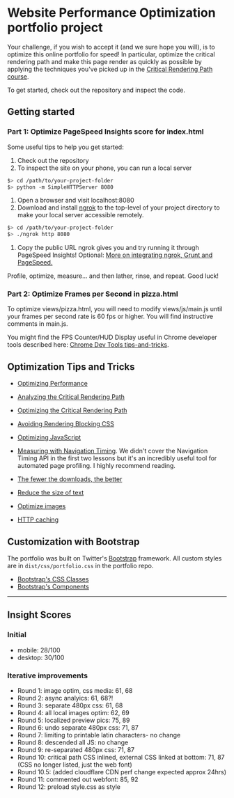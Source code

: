# Website Performance Optimization portfolio project

Your challenge, if you wish to accept it (and we sure hope you will), is to optimize this online portfolio for speed! In particular, optimize the critical rendering path and make this page render as quickly as possible by applying the techniques you've picked up in the [Critical Rendering Path course](https://www.udacity.com/course/ud884).

To get started, check out the repository and inspect the code.

## Getting started

### Part 1: Optimize PageSpeed Insights score for index.html

Some useful tips to help you get started:

1. Check out the repository
1. To inspect the site on your phone, you can run a local server

  ```bash
  $> cd /path/to/your-project-folder
  $> python -m SimpleHTTPServer 8080
  ```

1. Open a browser and visit localhost:8080
1. Download and install [ngrok](https://ngrok.com/) to the top-level of your project directory to make your local server accessible remotely.

  ``` bash
  $> cd /path/to/your-project-folder
  $> ./ngrok http 8080
  ```

1. Copy the public URL ngrok gives you and try running it through PageSpeed Insights! Optional: [More on integrating ngrok, Grunt and PageSpeed.](http://www.jamescryer.com/2014/06/12/grunt-pagespeed-and-ngrok-locally-testing/)

Profile, optimize, measure... and then lather, rinse, and repeat. Good luck!

### Part 2: Optimize Frames per Second in pizza.html

To optimize views/pizza.html, you will need to modify views/js/main.js until your frames per second rate is 60 fps or higher. You will find instructive comments in main.js.

You might find the FPS Counter/HUD Display useful in Chrome developer tools described here: [Chrome Dev Tools tips-and-tricks](https://developer.chrome.com/devtools/docs/tips-and-tricks).

## Optimization Tips and Tricks

* [Optimizing Performance](https://developers.google.com/web/fundamentals/performance/ "web performance")

* [Analyzing the Critical Rendering Path](https://developers.google.com/web/fundamentals/performance/critical-rendering-path/analyzing-crp.html "analyzing crp")

* [Optimizing the Critical Rendering Path](https://developers.google.com/web/fundamentals/performance/critical-rendering-path/optimizing-critical-rendering-path.html "optimize the crp!")
* [Avoiding Rendering Blocking CSS](https://developers.google.com/web/fundamentals/performance/critical-rendering-path/render-blocking-css.html "render blocking css")
* [Optimizing JavaScript](https://developers.google.com/web/fundamentals/performance/critical-rendering-path/adding-interactivity-with-javascript.html "javascript")
* [Measuring with Navigation Timing](https://developers.google.com/web/fundamentals/performance/critical-rendering-path/measure-crp.html "nav timing api"). We didn't cover the Navigation Timing API in the first two lessons but it's an incredibly useful tool for automated page profiling. I highly recommend reading.
* [The fewer the downloads, the better](https://developers.google.com/web/fundamentals/performance/optimizing-content-efficiency/eliminate-downloads.html)
* [Reduce the size of text](https://developers.google.com/web/fundamentals/performance/optimizing-content-efficiency/optimize-encoding-and-transfer.html)
* [Optimize images](https://developers.google.com/web/fundamentals/performance/optimizing-content-efficiency/image-optimization.html)
* [HTTP caching](https://developers.google.com/web/fundamentals/performance/optimizing-content-efficiency/http-caching.html)

## Customization with Bootstrap

The portfolio was built on Twitter's [Bootstrap](http://getbootstrap.com/) framework. All custom styles are in `dist/css/portfolio.css` in the portfolio repo.

* [Bootstrap's CSS Classes](http://getbootstrap.com/css/)
* [Bootstrap's Components](http://getbootstrap.com/components/)

---

## Insight Scores

### Initial

* mobile: 28/100
* desktop: 30/100

### Iterative improvements

* Round 1: image optim, css media: 61, 68
* Round 2: async analyics: 61, 68?!
* Round 3: separate 480px css: 61, 68
* Round 4: all local images optim: 62, 69
* Round 5: localized preview pics: 75, 89
* Round 6: undo separate 480px css: 71, 87
* Round 7: limiting to printable latin characters- no change
* Round 8: descended all JS: no change
* Round 9: re-separated 480px css: 71, 87
* Round 10: critical path CSS inlined, external CSS linked at bottom: 71, 87 (CSS no longer listed, just the web font)
* Round 10.5: (added cloudflare CDN perf change expected approx 24hrs)
* Round 11: commented out webfont: 85, 92
* Round 12: preload style.css as style
